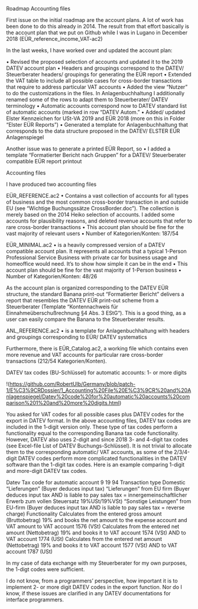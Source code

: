 Roadmap Accounting files

First issue on the initial roadmap are the account plans. A lot of work has been done to do this already in 2014. The result from that effort basically is the account plan that we put on Github while I was in Lugano in December 2018 (EÜR_reference_income_VAT-ac2)

In the last weeks, I have worked over and updated the account plan:

•	Revised the proposed selection of accounts and updated it to the 2019 DATEV account plan
•	Headers and groupings correspond to the DATEV/ Steuerberater headers/ groupings for generating the EÜR report
•	Extended the VAT table to include all possible cases for cross-border transactions that require to address particular VAT accounts
•	Added the view “Nutzer” to do the customizations in the files. In Anlagenbuchhaltung I additionally renamed some of the rows to adapt them to Steuerberater/ DATEV terminology
•	Automatic accounts correspond now to DATEV standard list of automatic accounts (marked in row “DATEV Autom.”
•	Added/ updated Elster Kennzeichen for USt-VA 2019 and EÜR 2018 (more on this in Folder “Elster EÜR Reports”)
•	Generated a template for Anlagenbuchhaltung that corresponds to the data structure proposed in the DATEV/ ELSTER EÜR Anlagenspiegel

Another issue was to generate a printed EÜR Report, so 
•	I added a template “Formatierter Bericht nach Gruppen” for a DATEV/ Steuerberater compatible EÜR report printout



Accounting files

I have produced two accounting files

EÜR_REFERENCE.ac2
•	Contains a vast collection of accounts for all types of business and the most common cross-border transaction in and outside EU (see “Wichtige Buchungssätze CrossBorder.doc”). The collection is merely based on the 2014 Heiko selection of accounts. I added some accounts for plausibility reasons, and deleted revenue accounts that refer to rare cross-border transactions
•	This account plan should be fine for the vast majority of relevant users
•	Number of Kategorien/Konten: 187/54

EÜR_MINIMAL.ac2
•	is a heavily compressed version of a DATEV compatible account plan. It represents all accounts that a typical 1-Person Professional Service Business with private car for business usage and homeoffice would need. It’s to show how simple it can be in the end
•	This account plan should be fine for the vast majority of 1-Person business
•	Number of Kategorien/Konten: 48/26

As the account plan is organized corresponding to the DATEV EÜR structure, the standard Banana print-out “Formatierter Bericht” delivers a report that resembles the DATEV EÜR print-out scheme from a Steuerberater (Template “Kontennachweis für Einnahmeüberschußrechnung §4 Abs. 3 EStG“).  This is a good thing, as a user can easily compare the Banana to the Steuerberater results.

ANL_REFERENCE.ac2
•	is a template for Anlagenbuchhaltung with headers and groupings corresponding to EÜR/ DATEV systematics

Furthermore, there is EÜR_Catalog.ac2, a working file which contains even more revenue and VAT accounts for particular rare cross-border transactions (212/54 Kategorien/Konten).


DATEV tax codes (BU-Schlüssel) for automatic accounts: 1- or more digits

!(https://github.com/RobertUlb/Germany/blob/patch-1/E%C3%9CRDossier/1_Accounting%20File%20E%C3%9CR%20and%20Anlagenspiegel/Datev%20code%20for%20automatic%20accounts%20comparison%201%20and%20more%20digits.html)

You asked for VAT codes for all possible cases plus DATEV codes for the export in DATEV format.
In the above accounting files, DATEV tax codes are included in the 1-digit version only. These type of tax codes perform a functionality equal to the corresponding Banana tax code functionality.
However, DATEV also uses 2-digit and since 2018 3- and 4-digit tax codes (see Excel-file List of DATEV Buchungs-Schlüssel).
It is not trivial to allocate them to the corresponding automatic/ VAT accounts, as some of the 2/3/4-digit DATEV codes perform more complicated functionalities in the DATEV software than the 1-digit tax codes.
Here is an example comparing 1-digit and more-digit DATEV tax codes.

Datev Tax code for automatic account	9	19	94
Transaction type	Domestic “Lieferungen” (Buyer deduces input tax)	“Lieferungen” from EU firm (Buyer deduces input tax AND is liable to pay sales tax = innergemeinschaftlicher Erwerb zum vollen Steuersatz 19%USt/19%VSt)	“Sonstige Leistungen” from EU-firm (Buyer deduces input tax AND is liable to pay sales tax = reverse charge)
Functionality	Calculates from the entered gross amount (Bruttobetrag) 19% and books the net amount to the expense account and VAT amount to VAT account 1576 (VSt)	Calculates from the entered net amount (Nettobetrag) 19% and books it to VAT account 1574 (VSt) AND to VAT account 1774 (USt)	Calculates from the entered net amount (Nettobetrag) 19% and books it to VAT account 1577 (VSt) AND to VAT account 1787 (USt)

In my case of data exchange with my Steuerberater for my own purposes, the 1-digt codes were sufficient.

I do not know, from a programmers’ perspective, how important it is to implement 2- or more digit DATEV codes in the export function. Nor do I know, if these issues are clarified in any DATEV documentations for interface programmers.


